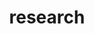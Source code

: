 ---
layout: page
title: research
nav: true
nav_order: 1
dropdown: true
children: 
    - title: publications
      permalink: /publications/
    - title: divider
    - title: working papers
      permalink: /projects/
---